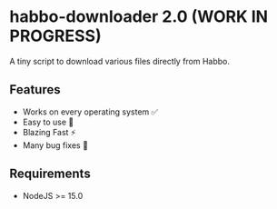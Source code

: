 # habbo-downloader 2.0 (WORK IN PROGRESS)

A tiny script to download various files directly from Habbo.

## Features

- Works on every operating system ✅
- Easy to use 💯
- Blazing Fast ⚡
- Many bug fixes 🐛 

## Requirements

- NodeJS >= 15.0
